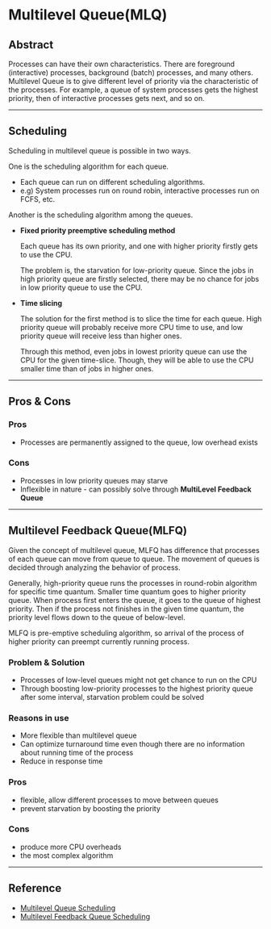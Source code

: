 # Multilevel Queue(MLQ)

## Abstract

Processes can have their own characteristics. There are foreground (interactive) processes, background (batch) processes, and many others. Multilevel Queue is to give different level of priority via the characteristic of the processes. For example, a queue of system processes gets the highest priority, then of interactive processes gets next, and so on. 

---

## Scheduling

Scheduling in multilevel queue is possible in two ways. 

One is the scheduling algorithm for each queue. 

- Each queue can run on different scheduling algorithms. 
- e.g) System processes run on round robin, interactive processes run on FCFS, etc.

Another is the scheduling algorithm among the queues. 

- **Fixed priority preemptive scheduling method**

  Each queue has its own priority, and one with higher priority firstly gets to use the CPU. 

  The problem is, the starvation for low-priority queue. Since the jobs in high priority queue are firstly selected, there may be no chance for jobs in low priority queue to use the CPU. 

- **Time slicing**

  The solution for the first method is to slice the time for each queue. High priority queue will probably receive more CPU time to use, and low priority queue will receive less than higher ones. 

  Through this method, even jobs in lowest priority queue can use the CPU for the given time-slice. Though, they will be able to use the CPU smaller time than of jobs in higher ones. 

---

## Pros & Cons

### Pros

- Processes are permanently assigned to the queue, low overhead exists

### Cons

- Processes in low priority queues may starve
- Inflexible in nature - can possibly solve through **MultiLevel Feedback Queue**

---

## Multilevel Feedback Queue(MLFQ)

Given the concept of multilevel queue, MLFQ has difference that processes of each queue can move from queue to queue. The movement of queues is decided through analyzing the behavior of process. 

Generally, high-priority queue runs the processes in round-robin algorithm for specific time quantum. Smaller time quantum goes to higher priority queue. When process first enters the queue, it goes to the queue of highest priority. Then if the process not finishes in the given time quantum, the priority level flows down to the queue of below-level. 

MLFQ is pre-emptive scheduling algorithm, so arrival of the process of higher priority can preempt currently running process. 

### Problem & Solution

- Processes of low-level queues might not get chance to run on the CPU
- Through boosting low-priority processes to the highest priority queue after some interval, starvation problem could be solved

### Reasons in use

- More flexible than multilevel queue
- Can optimize turnaround time even though there are no information about running time of the process
- Reduce in response time

### Pros

- flexible, allow different processes to move between queues
- prevent starvation by boosting the priority

### Cons

- produce more CPU overheads
- the most complex algorithm

---

## Reference

- [Multilevel Queue Scheduling](https://www.geeksforgeeks.org/operating-system-multilevel-queue-scheduling/)
- [Multilevel Feedback Queue Scheduling](https://www.geeksforgeeks.org/multilevel-feedback-queue-scheduling/)